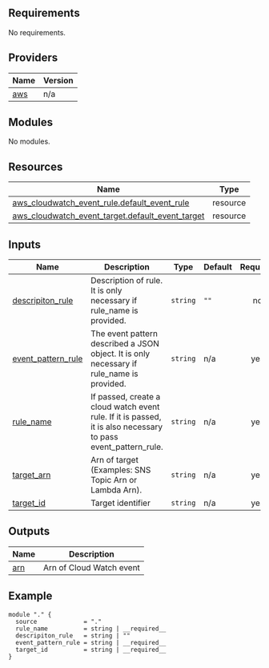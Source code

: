 <!-- BEGIN_TF_DOCS -->
## Requirements

No requirements.

## Providers

| Name | Version |
|------|---------|
| <a name="provider_aws"></a> [aws](#provider\_aws) | n/a |

## Modules

No modules.

## Resources

| Name | Type |
|------|------|
| [aws_cloudwatch_event_rule.default_event_rule](https://registry.terraform.io/providers/hashicorp/aws/latest/docs/resources/cloudwatch_event_rule) | resource |
| [aws_cloudwatch_event_target.default_event_target](https://registry.terraform.io/providers/hashicorp/aws/latest/docs/resources/cloudwatch_event_target) | resource |

## Inputs

| Name | Description | Type | Default | Required |
|------|-------------|------|---------|:--------:|
| <a name="input_descripiton_rule"></a> [descripiton\_rule](#input\_descripiton\_rule) | Description of rule. It is only necessary if rule\_name is provided. | `string` | `""` | no |
| <a name="input_event_pattern_rule"></a> [event\_pattern\_rule](#input\_event\_pattern\_rule) | The event pattern described a JSON object. It is only necessary if rule\_name is provided. | `string` | n/a | yes |
| <a name="input_rule_name"></a> [rule\_name](#input\_rule\_name) | If passed, create a cloud watch event rule. If it is passed, it is also necessary to pass event\_pattern\_rule. | `string` | n/a | yes |
| <a name="input_target_arn"></a> [target\_arn](#input\_target\_arn) | Arn of target (Examples: SNS Topic Arn or Lambda Arn). | `string` | n/a | yes |
| <a name="input_target_id"></a> [target\_id](#input\_target\_id) | Target identifier | `string` | n/a | yes |

## Outputs

| Name | Description |
|------|-------------|
| <a name="output_arn"></a> [arn](#output\_arn) | Arn of Cloud Watch event |
<!-- END_TF_DOCS -->

<!-- BEGIN_TF_EXAMPLES -->
## Example
```hcl
module "." {
  source             = "."
  rule_name          = string | __required__
  descripiton_rule   = string | ""
  event_pattern_rule = string | __required__
  target_id          = string | __required__
}
```
<!-- END_TF_EXAMPLES -->
